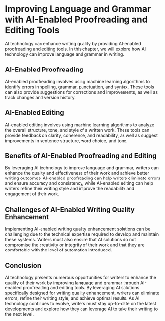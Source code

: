 Improving Language and Grammar with AI-Enabled Proofreading and Editing Tools
========================================================================================================================================================

AI technology can enhance writing quality by providing AI-enabled proofreading and editing tools. In this chapter, we will explore how AI technology can improve language and grammar in writing.

AI-Enabled Proofreading
-----------------------

AI-enabled proofreading involves using machine learning algorithms to identify errors in spelling, grammar, punctuation, and syntax. These tools can also provide suggestions for corrections and improvements, as well as track changes and version history.

AI-Enabled Editing
------------------

AI-enabled editing involves using machine learning algorithms to analyze the overall structure, tone, and style of a written work. These tools can provide feedback on clarity, coherence, and readability, as well as suggest improvements in sentence structure, word choice, and tone.

Benefits of AI-Enabled Proofreading and Editing
-----------------------------------------------

By leveraging AI technology to improve language and grammar, writers can enhance the quality and effectiveness of their work and achieve better writing outcomes. AI-enabled proofreading can help writers eliminate errors and ensure accuracy and consistency, while AI-enabled editing can help writers refine their writing style and improve the readability and engagement of their work.

Challenges of AI-Enabled Writing Quality Enhancement
----------------------------------------------------

Implementing AI-enabled writing quality enhancement solutions can be challenging due to the technical expertise required to develop and maintain these systems. Writers must also ensure that AI solutions do not compromise the creativity or integrity of their work and that they are comfortable with the level of automation introduced.

Conclusion
----------

AI technology presents numerous opportunities for writers to enhance the quality of their work by improving language and grammar through AI-enabled proofreading and editing tools. By leveraging AI solutions specifically designed for writing quality enhancement, writers can eliminate errors, refine their writing style, and achieve optimal results. As AI technology continues to evolve, writers must stay up-to-date on the latest developments and explore how they can leverage AI to take their writing to the next level.



